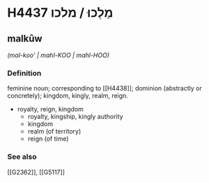 # H4437 מַלְכוּ / מלכו

## malkûw

_(mal-koo' | mahl-KOO | mahl-HOO)_

### Definition

feminine noun; corresponding to [[H4438]]; dominion (abstractly or concretely); kingdom, kingly, realm, reign.

- royalty, reign, kingdom
    - royalty, kingship, kingly authority
    - kingdom
    - realm (of territory)
    - reign (of time)
### See also

[[G2362]], [[G5117]]

